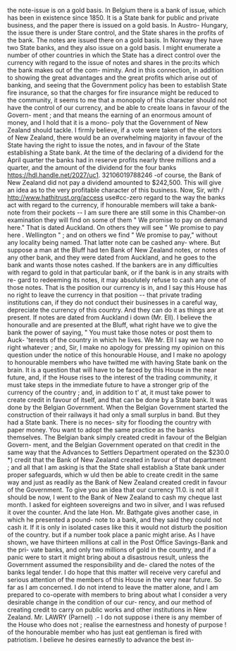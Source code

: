 the note-issue is on a gold basis. In Belgium there is a bank of issue, which has been in existence since 1850. It is a State bank for public and private business, and the paper there is issued on a gold basis. In Austro- Hungary, the issue there is under Stare control, and the State shares in the profits of the bank. The notes are issued there on a gold basis. In Norway they have two State banks, and they also issue on a gold basis. I might enumerate a number of other countries in which the State has a direct control over the currency with regard to the issue of notes and shares in the pro:its which the bank makes out of the com- mimity. And in this connection, in addition to showing the great advantages and the great profits which arise out of banking, and seeing that the Government policy has been to establish State fire insurance, so that the charges for fire insurance might be reduced to the community, it seems to me that a monopoly of this character should not have the control of our currency, and be able to create loans in favour of the Govern- ment ; and that means the earning of an enormous amount of money, and I hold that it is a mono- poly that the Government of New Zealand should tackle. I firmly believe, if a vote were taken of the electors of New Zealand, there would be an overwhelming majority in favour of the State having the right to issue the notes, and in favour of the State establishing a State bank. At the time of the declaring of a dividend for the April quarter the banks had in reserve profits nearly three millions and a quarter, and the amount of the dividend for the four banks https://hdl.handle.net/2027/uc1. 32106019788246 -of course, the Bank of New Zealand did not pay a dividend amounted to $242,500. This will give an idea as to the very profitable character of this business. Now, Sir, with / http://www.hathitrust.org/access use#cc-zero regard to the way the banks act with regard to the currency, if honourable members will take a bank-note from their pockets -- I am sure there are still some in this Chamber-on examination they will find on some of them " We promise to pay on demand here." That is dated Auckland. On others they will see " We promise to pay here . Wellington " ; and on others we find " We promise to pay," without any locality being named. That latter note can be cashed any- where. But suppose a man at the Bluff had ten Bank of New Zealand notes, or notes of any other bank, and they were dated from Auckland, and he goes to the bank and wants those notes cashed. If the bankers are in any difficulties with regard to gold in that particular bank, or if the bank is in any straits with re- gard to redeeming its notes, it may absolutely refuse to cash any one of those notes. That is the position our currency is in, and I say this House has no right to leave the currency in that position -- that private trading institutions can, if they do not conduct their businesses in a careful way, depreciate the currency of this country. And they can do it as things are at present. If notes are dated from Auckland i down (Mr. Ell). I believe the honouralle and are presented at the Bluff, what right have we to give the bank the power of saying, " You must take those notes or post them to Auck- 'terests of the country in which he lives. We Mr. Ell I say we have no right whatever ; and, Sir, I make no apology for pressing my opinion on this question under the notice of this honourable House, and I make no apology to honourable members who have twitted me with having State bank on the brain. It is a question that will have to be faced by this House in the near future, and, if the House rises to the interest of the trading community, it must take steps in the immediate future to have a stronger grip of the currency of the country ; and, in addition to t' at, it must take power to create credit in favour of itself, and that can be done by a State bank. It was done by the Belgian Government. When the Belgian Government started the construction of their railways it had only a small surplus in band. But they had a State bank. There is no neces- sity for flooding the country with paper money. You want to adopt the same practice as the banks themselves. The Belgian bank simply created credit in favour of the Belgian Govern- ment, and the Belgian Government operated on that credit in the same way that the Advances to Settlers Department operated on the $230.0 \*) credit that the Bank of New Zealand created in favour of that department ; and all that I am asking is that the State shall establish a State bank under proper safeguards, which w uld then be able to create credit in the same way and just as readily as the Bank of New Zealand created credit in favour of the Government. To give you an idea that our currency 11.0. is not all it should be now, I went to the Bank of New Zealand to cash my cheque last month. I asked for eighteen sovereigns and two in silver, and I was refused it over the counter. And the late Hon. Mr. Bathgate gives another case, in which he presented a pound- note to a bank, and they said they could not cash it. If it is only in isolated cases like this it would not disturb the position of the country. but if a number took place a panic might arise. As I have shown, we have thirteen millions at call in the Post Office Savings-Bank and the pri- vate banks, and only two millions of gold in the country, and if a panic were to start it might bring about a disastrous result, unless the Government assumed the responsibility and de- clared the notes of the banks legal tender. I do hope that this matter will receive very careful and serious attention of the members of this House in the very near future. So far as I am concerned. I do not intend to leave the matter alone, and I am prepared to co-operate with members to bring about what I consider a very desirable change in the condition of our cur- rency, and our method of creating credit to carry on public works and other institutions in New Zealand. Mr. LAWRY (Parnell) .- I do not suppose i there is any member of the House who does not ; realise the earnestness and honesty of purpose ! of the honourable member who has just eat gentleman is fired with patriotism. I believe he desires earnestly to advance the best in- 